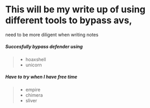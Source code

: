 # This will be my write up of using different tools to bypass avs,

need to be more diligent when writing notes

##### Succesfully bypass defender using 
>- hoaxshell
>- unicorn

##### Have to try when I have free time
>- empire
>- chimera
>- sliver

